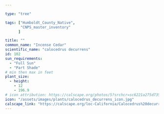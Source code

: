 ```yaml
---

type: "tree"

tags: ["Humboldt_County_Native",
       "CNPS_master_inventory"
      ]

title: ""
common_name: "Incense Cedar"
scientific_name: "calocedrus decurrens"
id: 102
sun_requirements:
  - "Full Sun"
  - "Part Shade"
# min then max in feet
plant_size:
  - height: 
    - 12
    - 196.9
# icon attribution: https://calscape.org/photos/5?srchcr=sc6221a275d7357 
icon: "/assets/images/plants/calocedrus_decurrens_icon.jpg" 
calscape_link: "https://calscape.org/loc-California/Calocedrus%20decurrens%20(Incense%20Cedar)"
---
```




